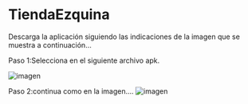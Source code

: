 # TiendaEzquina
Descarga la aplicación siguiendo las indicaciones de la imagen que se muestra a continuación...

Paso 1:Selecciona en el siguiente archivo apk.

![imagen](https://github.com/Nikrovikey/miappApk/assets/134122438/e3d4c9da-d002-434f-b970-94cdee702636)


Paso 2:continua como en la imagen....
![imagen](https://github.com/Nikrovikey/miappApk/assets/134122438/de147e7b-fe0f-487d-a0de-ec45116ea85b)
